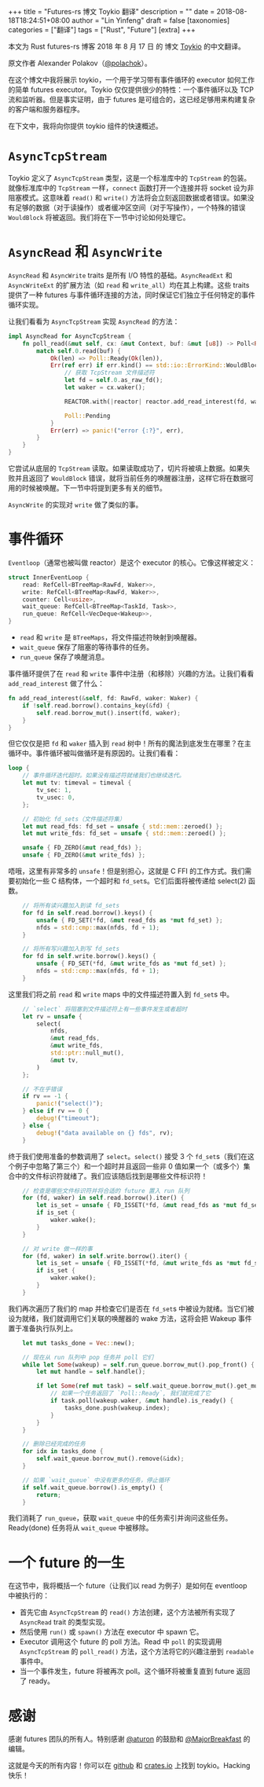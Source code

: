 +++
title = "Futures-rs 博文 Toykio 翻译"
description = ""
date = 2018-08-18T18:24:51+08:00
author = "Lin Yinfeng"
draft = false
[taxonomies]
categories = ["翻译"]
tags = ["Rust", "Future"]
[extra]
+++

本文为 Rust futures-rs 博客 2018 年 8 月 17 日 的 博文 [Toykio][toykio] 的中文翻译。

原文作者 Alexander Polakov（[@polachok][polachok]）。

<!-- more -->

在这个博文中我将展示 toykio，一个用于学习带有事件循环的 executor 如何工作的简单 futures executor。Toykio 仅仅提供很少的特性：一个事件循环以及 TCP 流和监听器。但是事实证明，由于 futures 是可组合的，这已经足够用来构建复杂的客户端和服务器程序。

在下文中，我将向你提供 toykio 组件的快速概述。

# `AsyncTcpStream`

Toykio 定义了 `AsyncTcpStream` 类型，这是一个标准库中的 `TcpStream` 的包装。就像标准库中的 `TcpStream` 一样，`connect` 函数打开一个连接并将 socket 设为非阻塞模式。这意味着 `read()` 和 `write()` 方法将会立刻返回数据或者错误。如果没有足够的数据（对于读操作）或者缓冲区空间（对于写操作），一个特殊的错误 `WouldBlock` 将被返回。我们将在下一节中讨论如何处理它。

# `AsyncRead` 和 `AsyncWrite`

`AsyncRead` 和 `AsyncWrite` traits 是所有 I/O 特性的基础。`AsyncReadExt` 和 `AsyncWriteExt` 的扩展方法（如 `read` 和 `write_all`）均在其上构建。这些 traits 提供了一种 futures 与事件循环连接的方法，同时保证它们独立于任何特定的事件循环实现。

让我们看看为 `AsyncTcpStream` 实现 `AsyncRead` 的方法：

```rust
impl AsyncRead for AsyncTcpStream {
    fn poll_read(&mut self, cx: &mut Context, buf: &mut [u8]) -> Poll<Result<usize, Error>> {
        match self.0.read(buf) {
            Ok(len) => Poll::Ready(Ok(len)),
            Err(ref err) if err.kind() == std::io::ErrorKind::WouldBlock => {
                // 获取 TcpStream 文件描述符
                let fd = self.0.as_raw_fd();
                let waker = cx.waker();

                REACTOR.with(|reactor| reactor.add_read_interest(fd, waker.clone()));

                Poll::Pending
            }
            Err(err) => panic!("error {:?}", err),
        }
    }
}
```

它尝试从底层的 `TcpStream` 读取。如果读取成功了，切片将被填上数据。如果失败并且返回了 `WouldBlock` 错误，就将当前任务的唤醒器注册，这样它将在数据可用的时候被唤醒。下一节中将提到更多有关的细节。

`AsyncWrite` 的实现对 `write` 做了类似的事。

# 事件循环

`Eventloop`（通常也被叫做 reactor）是这个 executor 的核心。它像这样被定义：

```rust
struct InnerEventLoop {
    read: RefCell<BTreeMap<RawFd, Waker>>,
    write: RefCell<BTreeMap<RawFd, Waker>>,
    counter: Cell<usize>,
    wait_queue: RefCell<BTreeMap<TaskId, Task>>,
    run_queue: RefCell<VecDeque<Wakeup>>,
}
```

- `read` 和 `write` 是 `BTreeMaps`，将文件描述符映射到唤醒器。
- `wait_queue` 保存了阻塞的等待事件的任务。
- `run_queue` 保存了唤醒消息。

事件循环提供了在 `read` 和 `write` 事件中注册（和移除）兴趣的方法。让我们看看 `add_read_interest` 做了什么：

```rust
fn add_read_interest(&self, fd: RawFd, waker: Waker) {
    if !self.read.borrow().contains_key(&fd) {
        self.read.borrow_mut().insert(fd, waker);
    }
}
```

但它仅仅是把 `fd` 和 `waker` 插入到 `read` 树中！所有的魔法到底发生在哪里？在主循环中。事件循环被叫做循环是有原因的。让我们看看：

```rust
loop {
    // 事件循环迭代超时。如果没有描述符就绪我们也继续迭代。
    let mut tv: timeval = timeval {
        tv_sec: 1,
        tv_usec: 0,
    };

    // 初始化 fd_sets（文件描述符集）
    let mut read_fds: fd_set = unsafe { std::mem::zeroed() };
    let mut write_fds: fd_set = unsafe { std::mem::zeroed() };

    unsafe { FD_ZERO(&mut read_fds) };
    unsafe { FD_ZERO(&mut write_fds) };
```

唔哦，这里有非常多的 `unsafe`！但是别担心，这就是 C FFI 的工作方式。我们需要初始化一些 C 结构体，一个超时和 `fd_set`s。它们后面将被传递给 select(2) 函数。

```rust
    // 将所有读兴趣加入到读 fd_sets
    for fd in self.read.borrow().keys() {
        unsafe { FD_SET(*fd, &mut read_fds as *mut fd_set) };
        nfds = std::cmp::max(nfds, fd + 1);
    }

    // 将所有写兴趣加入到写 fd_sets
    for fd in self.write.borrow().keys() {
        unsafe { FD_SET(*fd, &mut write_fds as *mut fd_set) };
        nfds = std::cmp::max(nfds, fd + 1);
    }
```

这里我们将之前 `read` 和 `write` maps 中的文件描述符置入到 `fd_set`s 中。

```rust
    // `select` 将阻塞到文件描述符上有一些事件发生或者超时
    let rv = unsafe {
        select(
            nfds,
            &mut read_fds,
            &mut write_fds,
            std::ptr::null_mut(),
            &mut tv,
        )
    };

    // 不在乎错误
    if rv == -1 {
        panic!("select()");
    } else if rv == 0 {
        debug!("timeout");
    } else {
        debug!("data available on {} fds", rv);
    }
```

终于我们使用准备的参数调用了 `select`。`select()` 接受 3 个 `fd_set`s（我们在这个例子中忽略了第三个）和一个超时并且返回一些非 0 值如果一个（或多个）集合中的文件标识符就绪了。我们应该随后找到是哪些文件标识符！

```rust
    // 检查是哪些文件标识符并将合适的 future 置入 run 队列
    for (fd, waker) in self.read.borrow().iter() {
        let is_set = unsafe { FD_ISSET(*fd, &mut read_fds as *mut fd_set) };
        if is_set {
            waker.wake();
        }
    }

    // 对 write 做一样的事
    for (fd, waker) in self.write.borrow().iter() {
        let is_set = unsafe { FD_ISSET(*fd, &mut write_fds as *mut fd_set) };
        if is_set {
            waker.wake();
        }
    }
```

我们再次遍历了我们的 map 并检查它们是否在 `fd_set`s 中被设为就绪。当它们被设为就绪，我们就调用它们关联的唤醒器的 wake 方法，这将会把 Wakeup 事件置于准备执行队列上。

```rust
    let mut tasks_done = Vec::new();

    // 现在从 run 队列中 pop 任务并 poll 它们
    while let Some(wakeup) = self.run_queue.borrow_mut().pop_front() {
        let mut handle = self.handle();

        if let Some(ref mut task) = self.wait_queue.borrow_mut().get_mut(&wakeup.index) {
            // 如果一个任务返回了 `Poll::Ready`, 我们就完成了它
            if task.poll(wakeup.waker, &mut handle).is_ready() {
                tasks_done.push(wakeup.index);
            }
        }
    }

    // 删除已经完成的任务
    for idx in tasks_done {
        self.wait_queue.borrow_mut().remove(&idx);
    }

    // 如果 `wait_queue` 中没有更多的任务，停止循环
    if self.wait_queue.borrow().is_empty() {
        return;
    }
```

我们消耗了 `run_queue`，获取 `wait_queue` 中的任务索引并询问这些任务。Ready(done) 任务将从 `wait_queue` 中被移除。

# 一个 future 的一生

在这节中，我将概括一个 future（让我们以 read 为例子）是如何在 eventloop 中被执行的：

- 首先它由 `AsyncTcpStream` 的 `read()` 方法创建，这个方法被所有实现了 `AsyncRead` trait 的类型实现。
- 然后使用 `run()` 或 `spawn()` 方法在 executor 中 spawn 它。
- Executor 调用这个 future 的 poll 方法。Read 中 `poll` 的实现调用 `AsyncTcpStream` 的 `poll_read()` 方法，这个方法将它的兴趣注册到 `readable` 事件中。
- 当一个事件发生，future 将被再次 poll。这个循环将被重复直到 future 返回了 ready。

# 感谢

感谢 futures 团队的所有人。特别感谢 [@aturon][aturon] 的鼓励和 [@MajorBreakfast][MajorBreakfast] 的编辑。

这就是今天的所有内容！你可以在 [github][toykio-github] 和 [crates.io][toykio-crates-io] 上找到 toykio。Hacking 快乐！

[toykio]: https://rust-lang-nursery.github.io/futures-rs/blog/2018/08/17/toykio.html
[toykio-github]: https://github.com/polachok/toykio/tree/futures-0.3
[toykio-crates-io]: https://crates.io/crates/toykio
[polachok]: https://github.com/polachok
[aturon]: https://github.com/aturon
[MajorBreakfast]: https://github.com/MajorBreakfast
